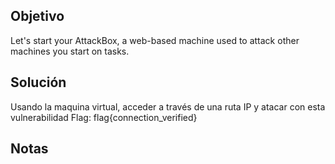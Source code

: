 ## Objetivo
Let's start your AttackBox, a web-based machine used to attack other machines you start on tasks.
## Solución 
Usando la maquina virtual, acceder a través de una ruta IP y atacar con esta vulnerabilidad
Flag: flag{connection_verified}
## Notas
